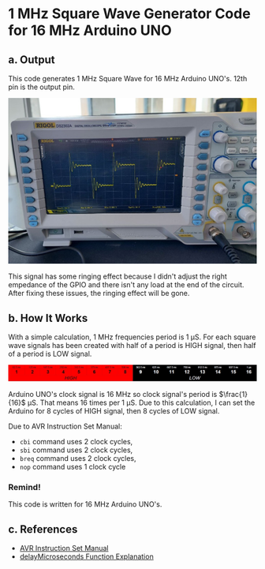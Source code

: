 # 1 MHz Square Wave Generator Code for 16 MHz Arduino UNO 

## a. Output
This code generates 1 MHz Square Wave for 16 MHz Arduino UNO's. 12th pin is the output pin. 

![Arduino UNO output](images/a.jpg)

This signal has some ringing effect because I didn't adjust the right empedance of the GPIO and there isn't any load at the end of the circuit. After fixing these issues, the ringing effect will be gone.

## b. How It Works
With a simple calculation, 1 MHz frequencies period is 1 µS. For each square wave signals has been created with half of a period is HIGH signal, then half of a period is LOW signal. 

![Frequency Calculation](images/b.jpg)

Arduino UNO's clock signal is 16 MHz so clock signal's period is $\frac{1}{16}$ µS. That means 16 times per 1 µS. Due to this calculation, I can set the Arduino for 8 cycles of HIGH signal, then 8 cycles of LOW signal.

Due to AVR Instruction Set Manual:
- `cbi` command uses 2 clock cycles,
- `sbi` command uses 2 clock cycles,
- `breq` command uses 2 clock cycles,
- `nop` command uses 1 clock cycle

### Remind!

This code is written for 16 MHz Arduino UNO's.

## c. References
- [AVR Instruction Set Manual](http://ww1.microchip.com/downloads/en/devicedoc/atmel-0856-avr-instruction-set-manual.pdf)
- [delayMicroseconds Function Explanation](https://electronics.stackexchange.com/a/84782)
